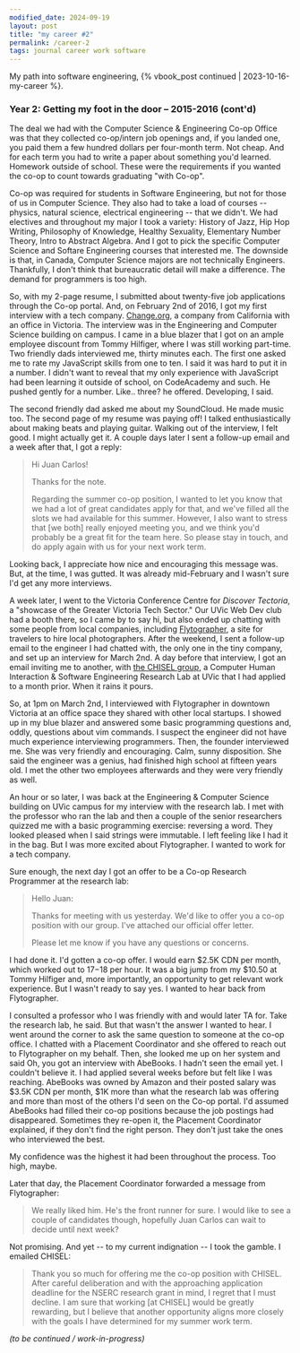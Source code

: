 ```yaml
---
modified_date: 2024-09-19
layout: post
title: "my career #2"
permalink: /career-2
tags: journal career work software
---
```


My path into software engineering, {% vbook_post continued | 2023-10-16-my-career %}.
<!--more-->

### Year 2: Getting my foot in the door – 2015-2016 (cont'd)

The deal we had with the Computer Science & Engineering Co-op Office was that they collected co-op/intern job openings and, if you landed one, you paid them a few hundred dollars per four-month term.
Not cheap.
And for each term you had to write a paper about something you'd learned.
Homework outside of school.
These were the requirements if you wanted the co-op to count towards graduating "with Co-op".

Co-op was required for students in Software Engineering, but not for those of us in Computer Science.
They also had to take a load of courses -- physics, natural science, electrical engineering -- that we didn't.
We had electives and throughout my major I took a variety: History of Jazz, Hip Hop Writing, Philosophy of Knowledge, Healthy Sexuality, Elementary Number Theory, Intro to Abstract Algebra.
And I got to pick the specific Computer Science and Softare Engineering courses that interested me.
The downside is that, in Canada, Computer Science majors are not technically Engineers.
Thankfully, I don't think that bureaucratic detail will make a difference.
The demand for programmers is too high.

So, with my 2-page resume, I submitted about twenty-five job applications through the Co-op portal.
And, on February 2nd of 2016, I got my first interview with a tech company.
[Change.org](https://www.change.org/), a company from California with an office in Victoria.
The interview was in the Engineering and Computer Science building on campus.
I came in a blue blazer that I got on an ample employee discount from Tommy Hilfiger, where I was still working part-time.
Two friendly dads interviewed me, thirty minutes each.
The first one asked me to rate my JavaScript skills from one to ten.
I said it was hard to put it in a number.
I didn't want to reveal that my only experience with JavaScript had been learning it outside of school, on CodeAcademy and such.
He pushed gently for a number.
Like.. three? he offered.
Developing, I said.

The second friendly dad asked me about my SoundCloud.
He made music too.
The second page of my resume was paying off!
I talked enthusiastically about making beats and playing guitar.
Walking out of the interview, I felt good.
I might actually get it.
A couple days later I sent a follow-up email and a week after that, I got a reply:

> Hi Juan Carlos!
>
> Thanks for the note.
>
> Regarding the summer co-op position, I wanted to let you know that we had a lot of great candidates apply for that, and we've filled all the slots we had available for this summer. However, I also want to stress that [we both] really enjoyed meeting you, and we think you'd probably be a great fit for the team here. So please stay in touch, and do apply again with us for your next work term.

Looking back, I appreciate how nice and encouraging this message was.
But, at the time, I was gutted.
It was already mid-February and I wasn't sure I'd get any more interviews.

A week later, I went to the Victoria Conference Centre for _Discover Tectoria_, a "showcase of the Greater Victoria Tech Sector."
Our UVic Web Dev club had a booth there, so I came by to say hi, but also ended up chatting with some people from local companies, including [Flytographer](https://www.flytographer.com/), a site for travelers to hire local photographers.
After the weekend, I sent a follow-up email to the engineer I had chatted with, the only one in the tiny company, and set up an interview for March 2nd.
A day before that interview, I got an email inviting me to another, with [the CHISEL group](https://thechiselgroup.org/), a Computer Human Interaction & Software Engineering Research Lab at UVic that I had applied to a month prior.
When it rains it pours.

So, at 1pm on March 2nd, I interviewed with Flytographer in downtown Victoria at an office space they shared with other local startups.
I showed up in my blue blazer and answered some basic programming questions and, oddly, questions about vim commands.
I suspect the engineer did not have much experience interviewing programmers.
Then, the founder interviewed me.
She was very friendly and encouraging.
Calm, sunny disposition.
She said the engineer was a genius, had finished high school at fifteen years old.
I met the other two employees afterwards and they were very friendly as well.

An hour or so later, I was back at the Engineering & Computer Science building on UVic campus for my interview with the research lab.
I met with the professor who ran the lab and then a couple of the senior researchers quizzed me with a basic programming exercise: reversing a word.
They looked pleased when I said strings were immutable.
I left feeling like I had it in the bag.
But I was more excited about Flytographer.
I wanted to work for a tech company.

Sure enough, the next day I got an offer to be a Co-op Research Programmer at the research lab:

> Hello Juan:
>
> Thanks for meeting with us yesterday. We'd like to offer you a co-op position with our group. I've attached our official offer letter.
>
> Please let me know if you have any questions or concerns.

I had done it.
I'd gotten a co-op offer.
I would earn $2.5K CDN per month, which worked out to $17-$18 per hour.
It was a big jump from my $10.50 at Tommy Hilfiger and, more importantly, an opportunity to get relevant work experience.
But I wasn't ready to say yes.
I wanted to hear back from Flytographer.

I consulted a professor who I was friendly with and would later TA for.
Take the research lab, he said.
But that wasn't the answer I wanted to hear.
I went around the corner to ask the same question to someone at the co-op office.
I chatted with a Placement Coordinator and she offered to reach out to Flytographer on my behalf.
Then, she looked me up on her system and said Oh, you got an interview with AbeBooks.
I hadn't seen the email yet.
I couldn't believe it.
I had applied several weeks before but felt like I was reaching.
AbeBooks was owned by Amazon and their posted salary was $3.5K CDN per month, $1K more than what the research lab was offering and more than most of the others I'd seen on the Co-op portal.
I'd assumed AbeBooks had filled their co-op positions because the job postings had disappeared.
Sometimes they re-open it, the Placement Coordinator explained, if they don't find the right person.
They don't just take the ones who interviewed the best.

My confidence was the highest it had been throughout the process.
Too high, maybe.

Later that day, the Placement Coordinator forwarded a message from Flytographer:

> We really liked him. He's the front runner for sure. I would like to see a couple of candidates though, hopefully Juan Carlos can wait to decide until next week?

Not promising.
And yet -- to my current indignation -- I took the gamble.
I emailed CHISEL:

> Thank you so much for offering me the co-op position with CHISEL. After careful deliberation and with the approaching application deadline for the NSERC research grant in mind, I regret that I must decline. I am sure that working [at CHISEL] would be greatly rewarding, but I believe that another opportunity aligns more closely with the goals I have determined for my summer work term.

*(to be continued / work-in-progress)*
